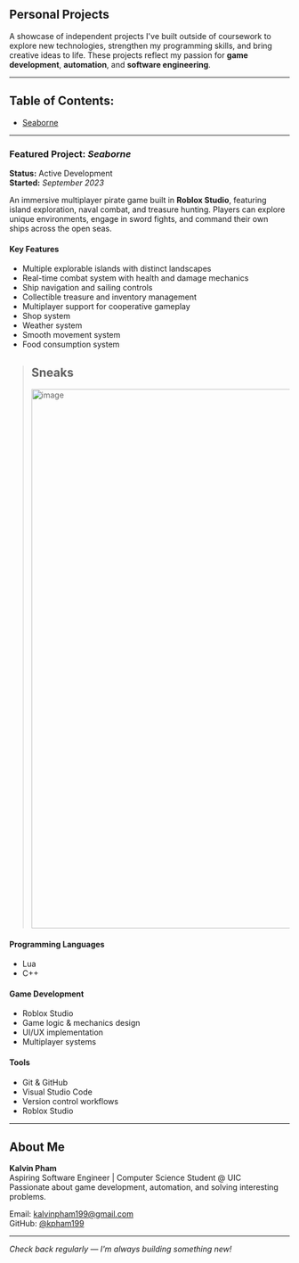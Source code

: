 ## Personal Projects

A showcase of independent projects I've built outside of coursework to explore new technologies, strengthen my programming skills, and bring creative ideas to life. These projects reflect my passion for **game development**, **automation**, and **software engineering**.

---

## Table of Contents:
- [Seaborne](#featured-project-seaborne)

---

### Featured Project: *Seaborne*

**Status:** Active Development  
**Started:** *September 2023*  

An immersive multiplayer pirate game built in **Roblox Studio**, featuring island exploration, naval combat, and treasure hunting. Players can explore unique environments, engage in sword fights, and command their own ships across the open seas.

#### Key Features
- Multiple explorable islands with distinct landscapes  
- Real-time combat system with health and damage mechanics  
- Ship navigation and sailing controls  
- Collectible treasure and inventory management  
- Multiplayer support for cooperative gameplay
- Shop system
- Weather system
- Smooth movement system
- Food consumption system

> ## Sneaks
> <img width="1674" height="968" alt="image" src="https://github.com/user-attachments/assets/13059d42-ab1d-4b8f-ad65-ca914dd33044" />


#### Programming Languages
- Lua
- C++

#### Game Development
- Roblox Studio  
- Game logic & mechanics design  
- UI/UX implementation  
- Multiplayer systems  

#### Tools
- Git & GitHub  
- Visual Studio Code  
- Version control workflows
- Roblox Studio 

---

## About Me

**Kalvin Pham**  
Aspiring Software Engineer | Computer Science Student @ UIC  
Passionate about game development, automation, and solving interesting problems.

Email: kalvinpham199@gmail.com  
GitHub: [@kpham199](https://github.com/kpham199)  

---

*Check back regularly — I'm always building something new!*

